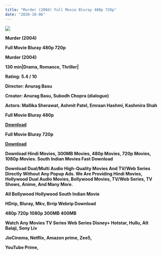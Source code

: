 ```yaml
---
title: "Murder (2004) Full Movie Bluray 480p 720p"
date: "2020-10-06"
---
```


[**![](https://1.bp.blogspot.com/-M6fYIRQg7SI/XzKJ_GlylBI/AAAAAAAAEUc/Ek_WUd7ASr0A5qxDUljbOGYl-em8Fn8UQCLcBGAsYHQ/s1600/murder.webp)**](https://1.bp.blogspot.com/-M6fYIRQg7SI/XzKJ_GlylBI/AAAAAAAAEUc/Ek_WUd7ASr0A5qxDUljbOGYl-em8Fn8UQCLcBGAsYHQ/s1600/murder.webp)

 **Murder (2004)**

**Full Movie Bluray 480p 720p** 

**Murder (2004)**

**130 min|Drama, Romance, Thriller|**

**Rating: 5.4 / 10** 

**Director: Anurag Basu**

**Creator: Anurag Basu, Subodh Chopra (dialogue)**

**Actors: Mallika Sherawat, Ashmit Patel, Emraan Hashmi, Kashmira Shah**

 **Full Movie Bluray 480p** 

**[Download](https://myglinks.xyz/8178)** 

 **Full Movie Bluray 720p** 

**[Download](https://myglinks.xyz/8179)** 

 **Download Hindi Movies, 300MB Movies, 480p Movies, 720p Movies, 1080p Movies. South Indian Movies Fast Download**

**Download Dual/Multi Audio High-Quality Movies And TV/Web Series Directly Without Any Popup Ads. We Are Providing Hindi Movies, Hollywood Dual Audio Movies, Bollywood Movies, TV/Web Series, TV Shows, Anime, And Many More.**

**All Bollywood Hollywood South Indian Movie**

**HDrip, Bluray, Mkv, Brrip Webrip Download**

**480p 720p 1080p 300MB 400MB** 

**Watch Any Movies TV Series Web Series Disney+ Hotstar, Hullu, Alt Balaji, Sony Liv**

**JioCinema, Netflix, Amazon prime, Zee5,**

**YouTube Prime,**
